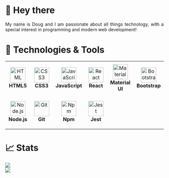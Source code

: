 # 👋 Hey there

<div align="justify">
    My name is Doug and I am passionate about all things technology, with a special interest in programming and modern web development!
</div>

# 🔧 Technologies & Tools

<table>
  <tr>
    <td align="center" height="108" width="108">
      <img
        src="https://cdn.jsdelivr.net/gh/devicons/devicon/icons/html5/html5-plain.svg"
        width="48"
        height="48"
        alt="HTML"
      />
      <br /><strong>HTML5</strong>
    </td>
    <td align="center" height="108" width="108">
      <img
        src="https://cdn.jsdelivr.net/gh/devicons/devicon/icons/css3/css3-plain.svg"
        width="48"
        height="48"
        alt="CSS3"
      />
      <br /><strong>CSS3</strong>
    </td>
    <td align="center" height="108" width="108">
      <img
        src="https://cdn.jsdelivr.net/gh/devicons/devicon/icons/javascript/javascript-plain.svg"
        width="48"
        height="48"
        alt="JavaScript"
      />
      <br /><strong>JavaScript</strong>
    </td>
    <td align="center" height="108" width="108">
      <img
        src="https://cdn.jsdelivr.net/gh/devicons/devicon/icons/react/react-original.svg"
        width="48"
        height="48"
        alt="React"
      />
      <br /><strong>React</strong>
    </td>
    <td align="center" height="108" width="108">
      <img
        src="https://cdn.jsdelivr.net/gh/devicons/devicon/icons/materialui/materialui-original.svg"
        width="48"
        height="48"
        alt="Material UI"
      />
      <br /><strong>Material UI</strong>
    </td>
    <td align="center" height="108" width="108">
      <img
        src="https://cdn.jsdelivr.net/gh/devicons/devicon/icons/bootstrap/bootstrap-plain.svg"
        width="48"
        height="48"
        alt="Bootstrap"
      />
      <br /><strong>Bootstrap</strong>
    </td>
  </tr>
  <tr>
    <td align="center" height="108" width="108">
      <img
        src="https://cdn.jsdelivr.net/gh/devicons/devicon/icons/nodejs/nodejs-original.svg"
        width="48"
        height="48"
        alt="Node.js"
      />
      <br /><strong>Node.js</strong>
    </td>
    <td align="center" height="108" width="108">
      <img
        src="https://cdn.jsdelivr.net/gh/devicons/devicon/icons/git/git-original.svg"
        width="48"
        height="48"
        alt="Git"
      />
      <br /><strong>Git</strong>
    </td>
    <td align="center" height="108" width="108">
      <img
        src="https://cdn.jsdelivr.net/gh/devicons/devicon/icons/npm/npm-original-wordmark.svg"
        width="48"
        height="48"
        alt="Npm"
      />
      <br /><strong>Npm</strong>
    </td>
    <td align="center" height="108" width="108">
      <img
        src="https://cdn.jsdelivr.net/gh/devicons/devicon/icons/jest/jest-plain.svg"
        width="48"
        height="48"
        alt="Jest"
      />
      <br /><strong>Jest</strong>
    </td>
  </tr>
</table>

# 📈 Stats

<img
  src="https://github-readme-stats.vercel.app/api?username=dblinkhorn&show_icons=true&theme=react&&hide_border=true"
/>
<br />
<img
  src="https://github-readme-streak-stats.herokuapp.com/?user=dblinkhorn&&theme=react&&hide_border=true"
/>
